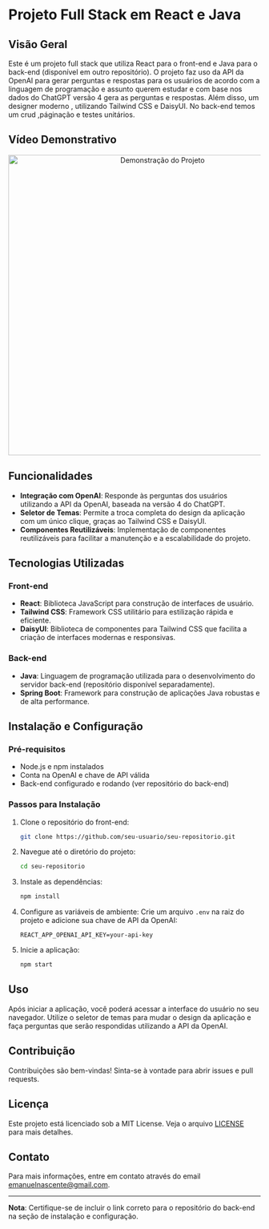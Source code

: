 # Projeto Full Stack em React e Java

## Visão Geral

Este é um projeto full stack que utiliza React para o front-end e Java para o back-end (disponível em outro repositório). O projeto faz uso da API da OpenAI para gerar perguntas e respostas para os usuários de acordo com a linguagem de programação e assunto querem estudar e  com base nos dados do ChatGPT versão 4 gera as perguntas e respostas. Além disso, um designer moderno , utilizando Tailwind CSS e DaisyUI. No back-end temos um crud ,páginação e testes unitários.

## Vídeo Demonstrativo

<div align="center">
  <img src="./public/chatGpt-2.gif" alt="Demonstração do Projeto" width="600">
</div>

## Funcionalidades

- **Integração com OpenAI**: Responde às perguntas dos usuários utilizando a API da OpenAI, baseada na versão 4 do ChatGPT.
- **Seletor de Temas**: Permite a troca completa do design da aplicação com um único clique, graças ao Tailwind CSS e DaisyUI.
- **Componentes Reutilizáveis**: Implementação de componentes reutilizáveis para facilitar a manutenção e a escalabilidade do projeto.

## Tecnologias Utilizadas

### Front-end

- **React**: Biblioteca JavaScript para construção de interfaces de usuário.
- **Tailwind CSS**: Framework CSS utilitário para estilização rápida e eficiente.
- **DaisyUI**: Biblioteca de componentes para Tailwind CSS que facilita a criação de interfaces modernas e responsivas.

### Back-end

- **Java**: Linguagem de programação utilizada para o desenvolvimento do servidor back-end (repositório disponível separadamente).
- **Spring Boot**: Framework para construção de aplicações Java robustas e de alta performance.

## Instalação e Configuração

### Pré-requisitos

- Node.js e npm instalados
- Conta na OpenAI e chave de API válida
- Back-end configurado e rodando (ver repositório do back-end)

### Passos para Instalação

1. Clone o repositório do front-end:
    ```bash
    git clone https://github.com/seu-usuario/seu-repositorio.git
    ```

2. Navegue até o diretório do projeto:
    ```bash
    cd seu-repositorio
    ```

3. Instale as dependências:
    ```bash
    npm install
    ```

4. Configure as variáveis de ambiente:
    Crie um arquivo `.env` na raiz do projeto e adicione sua chave de API da OpenAI:
    ```
    REACT_APP_OPENAI_API_KEY=your-api-key
    ```

5. Inicie a aplicação:
    ```bash
    npm start
    ```

## Uso

Após iniciar a aplicação, você poderá acessar a interface do usuário no seu navegador. Utilize o seletor de temas para mudar o design da aplicação e faça perguntas que serão respondidas utilizando a API da OpenAI.

## Contribuição

Contribuições são bem-vindas! Sinta-se à vontade para abrir issues e pull requests. 

## Licença

Este projeto está licenciado sob a MIT License. Veja o arquivo [LICENSE](LICENSE) para mais detalhes.

## Contato

Para mais informações, entre em contato através do email [emanuelnascente@gmail.com](mailto:emanuelnascente@gmail.com).

---

**Nota**: Certifique-se de incluir o link correto para o repositório do back-end na seção de instalação e configuração.
